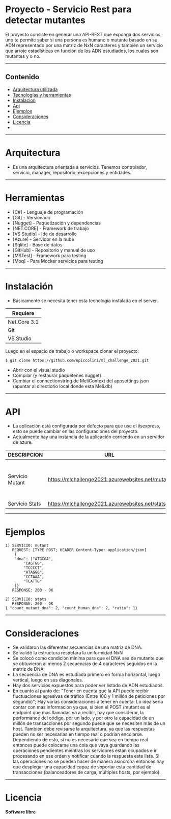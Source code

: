 # Proyecto - Servicio Rest para detectar mutantes
El proyecto consiste en generar una API-REST que exponga dos servicios, uno te permite saber si una persona es humano o mutante basado en su ADN representado por una matriz de NxN caracteres y también un servicio que arroje estadísticas en función de los ADN estudiados, los cuales son mutantes y o no.

--------

## Contenido

- [Arquitectura utilizada](#arquitectura)
- [Tecnologías y herramientas](#herramientas)
- [Instalacion](#instalación)
- [Api](#api)
- [Ejemplos](#ejemplos)
- [Consideraciones](#consideraciones)
- [Licencia](#licencia)
- 
---
# Arquitectura

  - Es una arquitectura orientada a servicios. Tenemos controlador, servicio, manager, repositorio, excepciones y entidades.
----
# Herramientas

 * [C#] - Lenguaje de programación 
 * [Git] - Versionado
 * [Nugget] - Paquetización y dependencias
 * [NET.CORE] - Framework de trabajo
 * [VS Studio] - Ide de desarrollo
 * [Azure] - Servidor en la nube
 * [Sqlite] - Base de datos
 * [GitHub] - Repositorio y manual de uso
 * [MSTest] - Framework para testing
 * [Moq] - Para Mocker servicios para testing
---
# Instalación

- Básicamente se necesita tener esta tecnología instalada en el server.

| Requiere |
| ------ |
| Net.Core 3.1 |
| Git |
| VS Studio|


Luego en el espacio de trabajo o workspace clonar el proyecto:
```sh
$ git clone https://github.com/npiccolini/ml_challenge_2021.git
```

- Abrir con el visual studio
- Compilar (y restaurar paquetenes nugget)
- Cambiar el connectionstring de MeliContext del appsettings.json (apuntar al directiorio local donde esta Meli.db)

------

# API

- La aplicación  está configurada por defecto para que use el iisexpress, esto se puede cambiar en las configuraciones del proyecto.
- Actualmente hay una instancia de la aplicación corriendo en un servidor de azure.

| DESCRIPCION  | URL | PETICION  | HEADER  | RESPUESTA
| ------ | ------ | ------ | ------ | ------ |
| Servicio Mutant | https://mlchallenge2021.azurewebsites.net/mutant | POST | Content-Type: application/json | Devuelve 200 si es mutant o 403 en caso contrario
| Servicio Stats | https://mlchallenge2021.azurewebsites.net/stats | GET |   | JSON

------

# Ejemplos 


	1) SERVICIO: mutant 
  	   REQUEST: [TYPE POST; HEADER Content-Type: application/json]
    	{
    	"dna": ["ATGCGA",
    		"CAGTGG",
    		"TCCCCT",
    		"ATAGGG",
    		"CCTAAA",
    		"TCATTG"
    	]}
	   RESPONSE: 200 - OK

	2) SERVICIO: stats
	   RESPONSE: 200 - OK 
	{ "count_mutant_dna": 2, "count_human_dna": 2, "ratio": 1}	

------

# Consideraciones
- Se validaron las diferentes secuencias de una matriz de DNA.
- Se validó la estructura respetara la uniformidad NxN
- Se colocó como condición mínima para que el DNA sea de mutante que se obtuvieron al menos 2 secuencias de 4 caracteres seguidos en la matriz de DNA
- La secuencia de DNA es estudiada primero en forma horizontal, luego vertical,
luego en sus diagonales.
- Hay dos servicios expuestos para poder ver listado de ADN estudiados.
- En cuanto al punto de: "Tener en cuenta que la API puede recibir fluctuaciones agresivas de tráfico 
 (Entre 100 y 1 millón de peticiones por segundo)"; Hay varias consideraciones a tener en cuenta:
Lo idea seria contar con mas informacion ya que, si bien el POST /mutant es el endpoint que mas llamadas va a recibir, hay que considerar, la performance del código, por un lado, y por otro la capacidad de un millón de transacciones por segundo puede que se necesiten más de un host.
Tambien debe revisarse la arquitectura, ya que las respuestas pueden no ser necesarias en tiempo real o podrian encolarse.
Dependiendo de esto, si no es necesario que sea en tiempo real entonces puede colocarse una cola que vaya guardando las operaciones pendientes mientras los servidores están ocupados e ir procesando en ese orden y notificar cuando la respuesta este lista. Si las operaciones no se pueden hacer de manera asíncrona entonces hay que desplegar una capacidad capaz de soportar esta cantidad de transacciones (balanceadores de carga, múltiples hosts, por ejemplo).

----

# Licencia


**Software libre**
